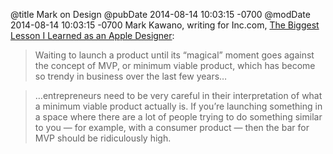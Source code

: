 @title Mark on Design
@pubDate 2014-08-14 10:03:15 -0700
@modDate 2014-08-14 10:03:15 -0700
Mark Kawano, writing for Inc.com, <a href="http://www.inc.com/mark-kawano/lessons-from-my-time-at-apple-ship-something-you-re-proud-of.html">The Biggest Lesson I Learned as an Apple Designer</a>:

>Waiting to launch a product until its “magical” moment goes against the concept of MVP, or minimum viable product, which has become so trendy in business over the last few years…

>…entrepreneurs need to be very careful in their interpretation of what a minimum viable product actually is. If you’re launching something in a space where there are a lot of people trying to do something similar to you — for example, with a consumer product — then the bar for MVP should be ridiculously high.
